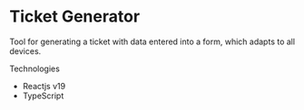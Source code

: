 # Ticket Generator
Tool for generating a ticket with data entered into a form, which adapts to all devices.

Technologies
- Reactjs v19
- TypeScript